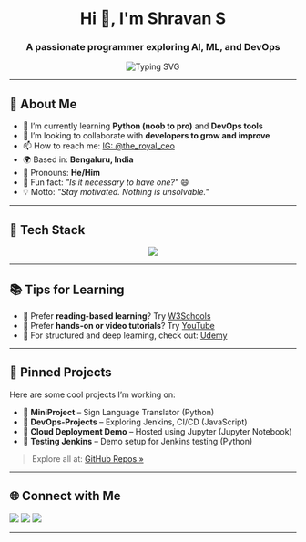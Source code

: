 <h1 align="center">Hi 👋, I'm Shravan S</h1>
<h3 align="center">A passionate programmer exploring AI, ML, and DevOps</h3>

<p align="center">
  <img src="https://readme-typing-svg.demolab.com?font=Fira+Code&weight=500&size=22&pause=1000&center=true&vCenter=true&width=435&lines=Passionate+about+AI+%26+Cloud;DevOps+Enthusiast;Lifelong+learner+%26+problem+solver" alt="Typing SVG" />
</p>

---

## 🚀 About Me

- 🔭 I’m currently learning **Python (noob to pro)** and **DevOps tools**
- 👯 I’m looking to collaborate with **developers to grow and improve**
- 📫 How to reach me: [IG: @the_royal_ceo](https://instagram.com/the_royal_ceo)
- 🌍 Based in: **Bengaluru, India**
- 💬 Pronouns: **He/Him**
- 🧠 Fun fact: *"Is it necessary to have one?"* 😄
- 💡 Motto: *"Stay motivated. Nothing is unsolvable."*

---

## 🧰 Tech Stack

<p align="center">
  <img src="https://skillicons.dev/icons?i=python,postgres,git,github,gitlab,docker,linux,jenkins,kubernetes,aws,azure,go" />
</p>

---

## 📚 Tips for Learning

- 📘 Prefer **reading-based learning**? Try [W3Schools](https://www.w3schools.com)
- 🎥 Prefer **hands-on or video tutorials**? Try [YouTube](https://youtube.com)
- 💼 For structured and deep learning, check out: [Udemy](https://www.udemy.com)

---

## 📌 Pinned Projects

Here are some cool projects I’m working on:

- 🔹 **MiniProject** – Sign Language Translator (Python)
- 🔹 **DevOps-Projects** – Exploring Jenkins, CI/CD (JavaScript)
- 🔹 **Cloud Deployment Demo** – Hosted using Jupyter (Jupyter Notebook)
- 🔹 **Testing Jenkins** – Demo setup for Jenkins testing (Python)

> Explore all at: [GitHub Repos »](https://github.com/TeamWork28?tab=repositories)

---

## 🌐 Connect with Me

<p align="left">
  <a href="mailto:shravansen.sk@gmail.com"><img src="https://img.shields.io/badge/Email-shravansen.sk@gmail.com-blue?style=flat&logo=gmail"></a>
  <a href="https://linkedin.com/in/shravan-s-07a4a7154"><img src="https://img.shields.io/badge/LinkedIn-Shravan-blue?style=flat&logo=linkedin"></a>
  <a href="https://twitter.com/shravanrockz70"><img src="https://img.shields.io/badge/Twitter-@shravanrockz70-blue?style=flat&logo=twitter"></a>
</p>

---

<!-- You can add GitHub Stats or Top Languages below -->
